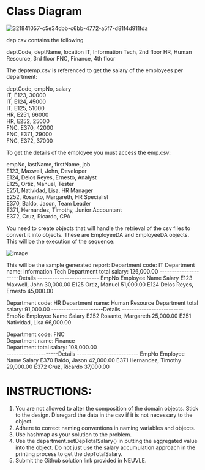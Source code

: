 # Class Diagram


![321841057-c5e34cbb-c6bb-4772-a5f7-d81f4d911fda](https://github.com/ARobeeHerrera/Herrera_Lab-Assignment-5/assets/152839434/c1276b50-a766-4d91-838a-a6c6878c2465)

dep.csv contains the following

deptCode, deptName, location
IT, Information Tech, 2nd floor
HR, Human Resource, 3rd floor
FNC, Finance, 4th floor

The deptemp.csv is referenced to get the salary  of the employees per department:

deptCode, empNo, salary  
IT, E123, 30000  
IT, E124, 45000  
IT, E125, 51000  
HR, E251, 66000  
HR, E252, 25000   
FNC, E370, 42000  
FNC, E371, 29000  
FNC, E372, 37000  

To get the details of the employee you must access the emp.csv:  

empNo, lastName, firstName, job  
E123, Maxwell, John, Developer  
E124, Delos Reyes, Ernesto, Analyst  
E125, Ortiz, Manuel, Tester  
E251, Natividad, Lisa, HR Manager  
E252, Rosanto, Margareth, HR Specialist  
E370, Baldo, Jason, Team Leader  
E371, Hernandez, Timothy, Junior Accountant  
E372, Cruz, Ricardo, CPA  
 
You need to create objects that will handle the retrieval of the csv files to convert it into objects.  These are EmployeeDA and EmployeeDA objects.  This will be the execution of the sequence:

![image](https://github.com/ARobeeHerrera/Herrera_Lab-Assignment-5/assets/152839434/237c9164-f7b0-4196-adcd-e4ea4c08b5c6)

This will be the sample generated report:
Department code: IT
Department name: Information Tech
Department total salary: 126,000.00
---------------------Details -------------------------
EmpNo		 Employee Name	Salary
E123		Maxwell, John			30,000.00
E125		Ortiz, Manuel			51,000.00
E124		Delos Reyes, Ernesto		45,000.00

Department code: HR
Department name: Human Resource
Department total salary: 91,000.00
---------------------Details -------------------------
EmpNo		 Employee Name	Salary
E252		Rosanto, Margareth		25,000.00
E251		Natividad, Lisa		66,000.00

Department code: FNC  
Department name: Finance  
Department total salary: 108,000.00  
---------------------Details -------------------------
EmpNo		 Employee Name	Salary
E370		Baldo, Jason			42,000.00
E371		Hernandez, Timothy		29,000.00
E372		Cruz, Ricardo			37,000.00

# INSTRUCTIONS:
1. You are not allowed to alter the composition of the domain objects.  Stick to the design. Disregard the data in the csv if it is not necessary to the object.
2. Adhere to correct naming conventions in naming variables and objects.
3. Use hashmap as your solution to the problem.
4. Use the department.setDepTotalSalary() in putting the aggregated value into the object.  Do not just use the salary accumulation approach in the printing process to get the depTotalSalary.
5. Submit the Github solution link provided in NEUVLE.


